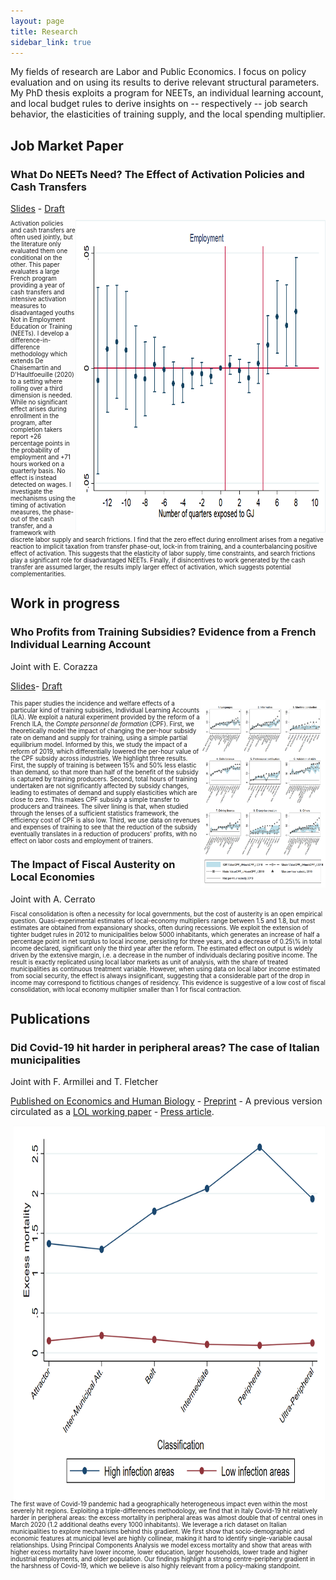 ```yaml
---
layout: page
title: Research
sidebar_link: true
---
```


<p class="message">
  My fields of research are Labor and Public Economics. I focus on policy evaluation and on using its results to derive relevant structural parameters. My PhD thesis exploits a program for NEETs, an individual learning account, and local budget rules to derive insights on -- respectively -- job search behavior, the elasticities of training supply, and the local spending multiplier. 
</p>
<h2>Job Market Paper</h2>

<h3>What Do NEETs Need? The Effect of Activation Policies and Cash Transfers</h3> <a href="slides_job_mkt.pdf">Slides</a> - <a href="Filippucci_NEETs.pdf">Draft</a>

<p style="font-size:70%"><img src="gj.png" ALIGN="right" width="400" height="500">Activation policies and cash transfers are often used jointly, but the literature only evaluated them one conditional on the other. This paper evaluates a large French program providing a year of cash transfers and intensive activation measures to disadvantaged youths Not in Employment Education or Training (NEETs). I develop a difference-in-difference methodology which extends De Chaisemartin and D'Haultfoeuille (2020) to a setting where rolling over a third dimension is needed. While no significant effect arises during enrollment in the program, after completion takers report +26 percentage points in the probability of employment and +71 hours worked on a quarterly basis. No effect is instead detected on wages. I investigate the mechanisms using the timing of activation measures, the phase-out of the cash transfer, and a framework with discrete labor supply and search frictions. I find that the zero effect during enrollment arises from a negative reaction to implicit taxation from transfer phase-out, lock-in from training, and a counterbalancing positive effect of activation. This suggests that the elasticity of labor supply, time constraints, and search frictions play a significant role for disadvantaged NEETs. Finally, if disincentives to work generated by the cash transfer are assumed larger, the results imply larger effect of activation, which suggests potential complementarities. </p>
<h2>Work in progress</h2>
<h3>Who Profits from Training Subsidies? Evidence from a French Individual Learning Account</h3> 
Joint with E. Corazza 

<a href="presentation_chaire_nov2020.pdf">Slides</a>- <a href="Draft_CPF.pdf">Draft</a>

<p style="font-size:70%"><img src="treatment.png" ALIGN="right" width="200" height="300">This paper studies the incidence and welfare effects of a particular kind of training subsidies, Individual Learning Accounts (ILA). We exploit a natural experiment provided by the reform of a French ILA, the <i>Compte personnel de formation</i> (CPF). First, we theoretically model the impact of changing the per-hour subsidy rate on demand and supply for training, using a simple partial equilibrium model. Informed by this, we study the impact of a reform of 2019, which differentially lowered the per-hour value of the CPF subsidy across industries. We highlight three results. First, the supply of training is between 15% and 50% less elastic than demand, so that more than half of the benefit of the subsidy is captured by training producers. Second, total hours of training undertaken are not significantly affected by subsidy changes, leading to estimates of demand and supply elasticities which are close to zero. This makes CPF subsidy a simple transfer to producers and trainees. The silver lining is that, when studied through the lenses of a sufficient statistics framework, the efficiency cost of CPF is also low. Third, we use data on revenues and expenses of training to see that the reduction of the subsidy eventually translates in a reduction of producers' profits, with no effect on labor costs and employment of trainers.</p>

<h3>The Impact of Fiscal Austerity on Local Economies</h3> 
Joint with A. Cerrato

<p style="font-size:70%">Fiscal consolidation is often a necessity for local governments, but the cost of austerity is an open empirical question. Quasi-experimental estimates of local-economy multipliers range between 1.5 and 1.8, but most estimates are obtained from expansionary shocks, often during recessions. We exploit the extension of tighter budget rules in 2012 to municipalities below 5000 inhabitants, which generates an increase of half a percentage point in net surplus to local income, persisting for three years, and a decrease of 0.25\% in total income declared, significant only the third year after the reform. The estimated effect on output is widely driven by the extensive margin, i.e. a decrease in the number of individuals declaring positive income. The result is exactly replicated using local labor markets as unit of analysis, with the share of treated municipalities as continuous treatment variable. However, when using data on local labor income estimated from social security, the effect is always insignificant, suggesting that a considerable part of the drop in income may correspond to fictitious changes of residency. This evidence is suggestive of a low cost of fiscal consolidation, with local economy multiplier smaller than 1 for fiscal contraction.  </p>

<h2>Publications</h2>
<h3>Did Covid-19 hit harder in peripheral areas? The case of Italian municipalities</h3>  

Joint with F. Armillei and T. Fletcher 

<a href="https://www.sciencedirect.com/science/article/pii/S1570677X21000423">Published on Economics and Human Biology</a> - <a href="Covid_Paper_2_0___Published (1).pdf">Preprint</a> - A previous version circulated as a <a href="https://www.localopportunitieslab.it/wp-content/uploads/2020/10/Covid_paper-4.pdf">LOL working paper</a> - <a href="https://www.lavoce.info/archives/69032/dai-dati-comunali-una-mappa-del-rischio-coronavirus/">Press article</a>.

  <p style="font-size:70%"><img src="extra_march_by_classe.png" ALIGN="right" width="500" height="600">The first wave of Covid-19 pandemic had a geographically heterogeneous impact even within the most severely hit regions. Exploiting a triple-differences methodology, we find that in Italy Covid-19 hit relatively harder in peripheral areas: the excess mortality in peripheral areas was almost double that of central ones in March 2020 (1.2 additional deaths every 1000 inhabitants). We leverage a rich dataset on Italian municipalities to explore mechanisms behind this gradient. We first show that socio-demographic and economic features at municipal level are highly collinear, making it hard to identify single-variable causal relationships. Using Principal Components Analysis we model excess mortality and show that areas with higher excess mortality have lower income, lower education, larger households, lower trade and higher industrial employments, and older population. Our findings highlight a strong centre-periphery gradient in the harshness of Covid-19, which we believe is also highly relevant from a policy-making standpoint.</p>

